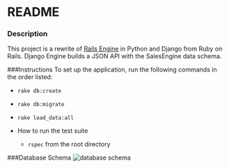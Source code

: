 # README

### Description
This project is a rewrite of [Rails Engine](https://github.com/dshinzie/rails-engine) in Python and Django from Ruby on Rails. Django Engine builds a JSON API with the SalesEngine data schema. 

###Instructions
To set up the application, run the following commands in the order listed:
  * ```rake db:create```
  * ```rake db:migrate```
  * ```rake load_data:all```  

* How to run the test suite
  * ```rspec``` from the root directory

###Database Schema
![database schema](https://cloud.githubusercontent.com/assets/12074778/20814767/466658fa-b7d8-11e6-8faf-800d8e4e4aca.png)
